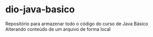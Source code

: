 # dio-java-basico
Repositório para armazenar todo o código do curso de Java Básico
Alterando conteúdo de um arquivo de forma local